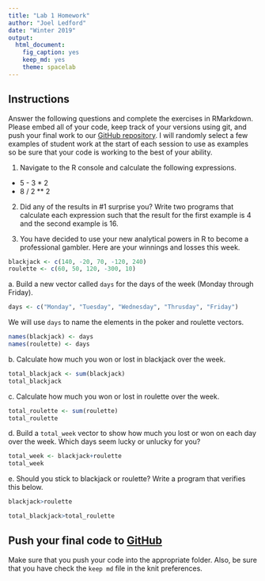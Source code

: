 ```yaml
---
title: "Lab 1 Homework"
author: "Joel Ledford"
date: "Winter 2019"
output:
  html_document:
    fig_caption: yes
    keep_md: yes
    theme: spacelab
---
```


## Instructions
Answer the following questions and complete the exercises in RMarkdown. Please embed all of your code, keep track of your versions using git, and push your final work to our [GitHub repository](https://github.com/FRS417-DataScienceBiologists). I will randomly select a few examples of student work at the start of each session to use as examples so be sure that your code is working to the best of your ability.

1. Navigate to the R console and calculate the following expressions.  
  + 5 - 3 * 2  
  + 8 / 2 ** 2  
  
2. Did any of the results in #1 surprise you? Write two programs that calculate each expression such that the result for the first example is 4 and the second example is 16.  


3. You have decided to use your new analytical powers in R to become a professional gambler. Here are your winnings and losses this week.

```r
blackjack <- c(140, -20, 70, -120, 240)
roulette <- c(60, 50, 120, -300, 10)
```

a. Build a new vector called `days` for the days of the week (Monday through Friday). 

```r
days <- c("Monday", "Tuesday", "Wednesday", "Thrusday", "Friday")
```

We will use `days` to name the elements in the poker and roulette vectors.

```r
names(blackjack) <- days
names(roulette) <- days
```

b. Calculate how much you won or lost in blackjack over the week.

```r
total_blackjack <- sum(blackjack)
total_blackjack
```

c. Calculate how much you won or lost in roulette over the week.  

```r
total_roulette <- sum(roulette)
total_roulette
```

d. Build a `total_week` vector to show how much you lost or won on each day over the week. Which days seem lucky or unlucky for you?

```r
total_week <- blackjack+roulette
total_week
```

e. Should you stick to blackjack or roulette? Write a program that verifies this below.

```r
blackjack>roulette

total_blackjack>total_roulette
```

## Push your final code to [GitHub](https://github.com/FRS417-DataScienceBiologists)
Make sure that you push your code into the appropriate folder. Also, be sure that you have check the `keep md` file in the knit preferences.
